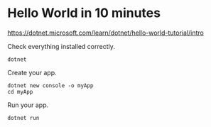 # Hello World in 10 minutes

https://dotnet.microsoft.com/learn/dotnet/hello-world-tutorial/intro

Check everything installed correctly.

    dotnet

Create your app.

    dotnet new console -o myApp
    cd myApp

Run your app.

    dotnet run

